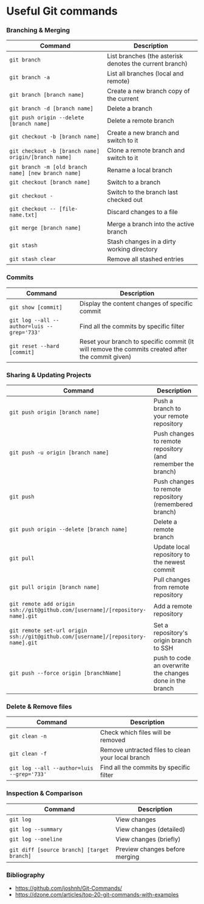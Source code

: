 # Useful Git commands

### Branching & Merging

| Command                                              | Description                                             |
| ---------------------------------------------------- | ------------------------------------------------------- |
| `git branch`                                         | List branches (the asterisk denotes the current branch) |
| `git branch -a`                                      | List all branches (local and remote)                    |
| `git branch [branch name]`                           | Create a new branch copy of the current                 |
| `git branch -d [branch name]`                        | Delete a branch                                         |
| `git push origin --delete [branch name]`             | Delete a remote branch                                  |
| `git checkout -b [branch name]`                      | Create a new branch and switch to it                    |
| `git checkout -b [branch name] origin/[branch name]` | Clone a remote branch and switch to it                  |
| `git branch -m [old branch name] [new branch name]`  | Rename a local branch                                   |
| `git checkout [branch name]`                         | Switch to a branch                                      |
| `git checkout -`                                     | Switch to the branch last checked out                   |
| `git checkout -- [file-name.txt]`                    | Discard changes to a file                               |
| `git merge [branch name]`                            | Merge a branch into the active branch                   |
| `git stash`                                          | Stash changes in a dirty working directory              |
| `git stash clear`                                    | Remove all stashed entries                              |

### Commits

| Command                                    | Description                                                                                      |
| ------------------------------------------ | ------------------------------------------------------------------------------------------------ |
| `git show [commit]`                        | Display the content changes of specific commit                                                   |
| `git log --all --author=luis --grep='733'` | Find all the commits by specific filter                                                          |
| `git reset --hard [commit]`                | Reset your branch to specific commit (It will remove the commits created after the commit given) |

### Sharing & Updating Projects

| Command                                                                           | Description                                                 |
| --------------------------------------------------------------------------------- | ----------------------------------------------------------- |
| `git push origin [branch name]`                                                   | Push a branch to your remote repository                     |
| `git push -u origin [branch name]`                                                | Push changes to remote repository (and remember the branch) |
| `git push`                                                                        | Push changes to remote repository (remembered branch)       |
| `git push origin --delete [branch name]`                                          | Delete a remote branch                                      |
| `git pull`                                                                        | Update local repository to the newest commit                |
| `git pull origin [branch name]`                                                   | Pull changes from remote repository                         |
| `git remote add origin ssh://git@github.com/[username]/[repository-name].git`     | Add a remote repository                                     |
| `git remote set-url origin ssh://git@github.com/[username]/[repository-name].git` | Set a repository's origin branch to SSH                     |
|`git push --force origin [branchName]`| push to code an overwrite the changes done in the branch|

### Delete & Remove files

| Command                                    | Description                                       |
| ------------------------------------------ | ------------------------------------------------- |
| `git clean -n`                             | Check which files will be removed                 |
| `git clean -f`                             | Remove untracted files to clean your local branch |
| `git log --all --author=luis --grep='733'` | Find all the commits by specific filter           |

### Inspection & Comparison

| Command                                    | Description                    |
| ------------------------------------------ | ------------------------------ |
| `git log`                                  | View changes                   |
| `git log --summary`                        | View changes (detailed)        |
| `git log --oneline`                        | View changes (briefly)         |
| `git diff [source branch] [target branch]` | Preview changes before merging |

### Bibliography

- https://github.com/joshnh/Git-Commands/
- https://dzone.com/articles/top-20-git-commands-with-examples
